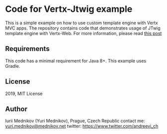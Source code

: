 # Code for Vertx-Jtwig example

This is a simple example on how to use custom template engine with Vertx MVC apps. The repository contains code that demonstrates usage of JTwig template engine with Vertx-Web. For more information, please read [this post](https://www.mednikov.net/jtwig-vertx-templateengine)

## Requirements

This code has a minimal requirement for Java 8+. This example uses Gradle.

## License

2019, MIT License

## Author

Iurii Mednikov (Yuri Mednikov), Prague, Czech Republic
contact me: yuri.mednikov@mednikov.net
twitter: https://www.twitter.com/andreevi_ch

